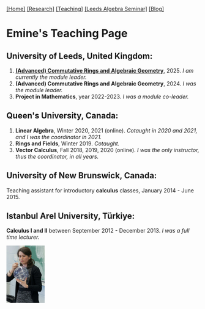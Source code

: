 [[Home]](https://emine-yildirim.github.io/) 
[[Research]](https://emine-yildirim.github.io/Research.html) 
[[Teaching]](https://emine-yildirim.github.io/teaching.html)
[[Leeds Algebra Seminar]](https://emine-yildirim.github.io/Leeds_Seminars_2023-24.html)
[[Blog]](http://yildirimemine.tumblr.com/)


# Emine's Teaching Page

## University of Leeds, United Kingdom:

1. [**(Advanced) Commutative Rings and Algebraic Geometry**](https://emine-yildirim.github.io/teaching25.md), 2025. *I am currently the module leader.* 
2. **(Advanced) Commutative Rings and Algebraic Geometry**, 2024. *I was the module leader.* 
3. **Project in Mathematics**, year 2022-2023. *I was a module co-leader.*

## Queen's University, Canada:

1. **Linear Algebra**, Winter 2020, 2021 (online). *Cotaught in 2020 and 2021, and I was the coordinator in 2021.*
2. **Rings and Fields**, Winter 2019. *Cotaught.*
3. **Vector Calculus**, Fall 2018, 2019, 2020 (online). *I was the only instructor, thus the coordinator, in all years.*
   
## University of New Brunswick, Canada:

Teaching assistant for introductory **calculus** classes, January 2014 - June 2015.

## Istanbul Arel University, Türkiye:

**Calculus I and II** between September 2012 - December 2013. *I was a full time lecturer.*

<img src="Pictures/unb-math-camp.jpg" float="right" width="100" height="150">


